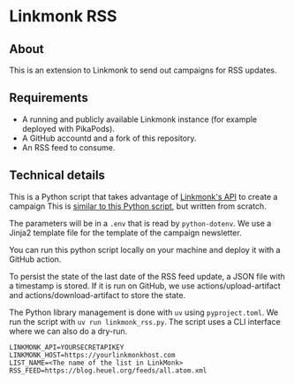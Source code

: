 # Linkmonk RSS

## About

This is an extension to Linkmonk to send out campaigns for RSS updates. 

## Requirements

- A running and publicly available Linkmonk instance (for example deployed with
  PikaPods).
- A GitHub accountd and a fork of this repository.
- An RSS feed to consume. 

## Technical details

This is a Python script that takes advantage of [Linkmonk's
API](https://listmonk.app/docs/apis/apis) to create a campaign This is [similar
to this Python
script](https://github.com/ElliotKillick/rss2newsletter/blob/main/rss2newsletter),
but written from scratch.

The parameters will be in a `.env` that is read by `python-dotenv`. 
We use a Jinja2 template file for the template of the campaign newsletter.

You can run this python script locally on your machine and deploy it with a
GitHub action. 

To persist the state of the last date of the RSS feed update, a JSON file with
a timestamp is stored. If it is run on GitHub, we use actions/upload-artifact
and actions/download-artifact to store the state.

The Python library management is done with `uv` using `pyproject.toml`. We run
the script with `uv run linkmonk_rss.py`. The script uses a CLI interface where
we can also do a dry-run.

```
LINKMONK_API=YOURSECRETAPIKEY
LINKMONK_HOST=https://yourlinkmonkhost.com
LIST_NAME=<The name of the list in LinkMonk>
RSS_FEED=https://blog.heuel.org/feeds/all.atom.xml
```

